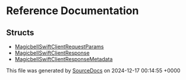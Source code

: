 # Reference Documentation

## Structs

-   [MagicbellSwiftClientRequestParams](structs/MagicbellSwiftClientRequestParams.md)
-   [MagicbellSwiftClientResponse](structs/MagicbellSwiftClientResponse.md)
-   [MagicbellSwiftClientResponseMetadata](structs/MagicbellSwiftClientResponseMetadata.md)

This file was generated by [SourceDocs](https://github.com/eneko/SourceDocs) on 2024-12-17 00:14:55 +0000